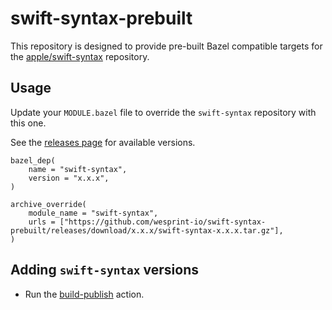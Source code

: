 # swift-syntax-prebuilt

This repository is designed to provide pre-built Bazel compatible targets for the [apple/swift-syntax](https://github.com/apple/swift-syntax) repository.

## Usage

Update your `MODULE.bazel` file to override the `swift-syntax` repository with this one.

See the [releases page](https://github.com/wesprint-io/swift-syntax-prebuilt/releases) for available versions.

```starlark
bazel_dep(
    name = "swift-syntax",
    version = "x.x.x",
)

archive_override(
    module_name = "swift-syntax",
    urls = ["https://github.com/wesprint-io/swift-syntax-prebuilt/releases/download/x.x.x/swift-syntax-x.x.x.tar.gz"],
)
```

## Adding `swift-syntax` versions

- Run the [build-publish](https://github.com/wesprint-io/swift-syntax-prebuilt/actions/workflows/build-publish.yml) action.
